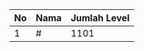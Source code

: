 | No | Nama            | Jumlah Level |
|----|-----------------|--------------|
| 1  | #    |    1101        |
